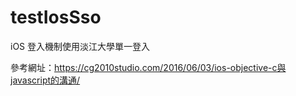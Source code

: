 # testIosSso
iOS 登入機制使用淡江大學單一登入

參考網址：https://cg2010studio.com/2016/06/03/ios-objective-c與javascript的溝通/
